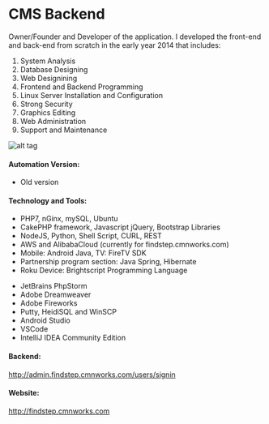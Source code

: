 # CMS Backend
Owner/Founder and Developer of the application.
I developed the front-end and back-end from scratch in the early year 2014 that includes:
    
1. System Analysis
2. Database Designing
3. Web Designining
4. Frontend and Backend Programming
5. Linux Server Installation and Configuration
6. Strong Security
7. Graphics Editing
8. Web Administration
9. Support and Maintenance

![alt tag](http://47.75.1.113/img/findstep.jpg)

#### Automation Version:
- Old version

#### Technology and Tools:
- PHP7, nGinx, mySQL, Ubuntu
- CakePHP framework, Javascript jQuery, Bootstrap Libraries
- NodeJS, Python, Shell Script, CURL, REST
- AWS and AlibabaCloud (currently for findstep.cmnworks.com)
- Mobile: Android Java, TV: FireTV SDK
- Partnership program section: Java Spring, Hibernate
- Roku Device: Brightscript Programming Language

+ JetBrains PhpStorm
+ Adobe Dreamweaver
+ Adobe Fireworks
+ Putty, HeidiSQL and WinSCP
+ Android Studio
+ VSCode
+ IntelliJ IDEA Community Edition

#### Backend:
http://admin.findstep.cmnworks.com/users/signin

#### Website:
http://findstep.cmnworks.com
